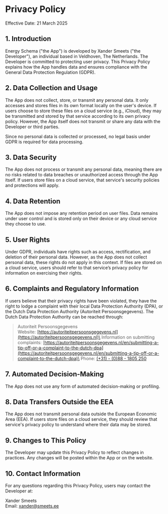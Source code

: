 # Privacy Policy
Effective Date: 21 March 2025

## 1. Introduction
Energy Schema ("the App") is developed by Xander Smeets ("the Developer"), an individual based in Veldhoven, The Netherlands. The Developer is committed to protecting user privacy. This Privacy Policy explains how the App handles data and ensures compliance with the General Data Protection Regulation (GDPR).

## 2. Data Collection and Usage
The App does not collect, store, or transmit any personal data. It only accesses and stores files in its own format locally on the user's device. If users choose to store these files on a cloud service (e.g., iCloud), they may be transmitted and stored by that service according to its own privacy policy. However, the App itself does not transmit or share any data with the Developer or third parties.

Since no personal data is collected or processed, no legal basis under GDPR is required for data processing.

## 3. Data Security
The App does not process or transmit any personal data, meaning there are no risks related to data breaches or unauthorized access through the App itself. If users store files on a cloud service, that service's security policies and protections will apply.

## 4. Data Retention
The App does not impose any retention period on user files. Data remains under user control and is stored only on their device or any cloud service they choose to use.

## 5. User Rights
Under GDPR, individuals have rights such as access, rectification, and deletion of their personal data. However, as the App does not collect personal data, these rights do not apply in this context. If files are stored on a cloud service, users should refer to that service’s privacy policy for information on exercising their rights.

## 6. Complaints and Regulatory Information
If users believe that their privacy rights have been violated, they have the right to lodge a complaint with their local Data Protection Authority (DPA), or the Dutch Data Protection Authority (Autoriteit Persoonsgegevens). The Dutch Data Protection Authority can be reached through:

> Autoriteit Persoonsgegevens\
> Website: [https://autoriteitpersoonsgegevens.nl](https://autoriteitpersoonsgegevens.nl)\
> Information on submitting complaints: [https://autoriteitpersoonsgegevens.nl/en/submitting-a-tip-off-or-a-complaint-to-the-dutch-dpa](https://autoriteitpersoonsgegevens.nl/en/submitting-a-tip-off-or-a-complaint-to-the-dutch-dpa)\
> Phone: [(+31) - (0)88 - 1805 250](tel:+31881805250)

## 7. Automated Decision-Making
The App does not use any form of automated decision-making or profiling.

## 8. Data Transfers Outside the EEA
The App does not transmit personal data outside the European Economic Area (EEA). If users store files on a cloud service, they should review that service's privacy policy to understand where their data may be stored.

## 9. Changes to This Policy
The Developer may update this Privacy Policy to reflect changes in practices. Any changes will be posted within the App or on the website.

## 10. Contact Information
For any questions regarding this Privacy Policy, users may contact the Developer at:

Xander Smeets\
Email: [xander@smeets.ee](mailto:xander@smeets.ee)